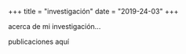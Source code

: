 +++
title = "investigación"
date = "2019-24-03"
+++

acerca de mi investigación...

publicaciones aquí
